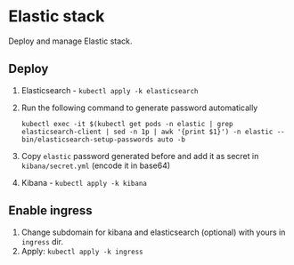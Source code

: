 # Elastic stack

Deploy and manage Elastic stack.

## Deploy

1. Elasticsearch - `kubectl apply -k elasticsearch`
2. Run the following command to generate password automatically

    `kubectl exec -it $(kubectl get pods -n elastic | grep elasticsearch-client | sed -n 1p | awk '{print $1}') -n elastic -- bin/elasticsearch-setup-passwords auto -b`

3. Copy `elastic` password generated before and add it as secret in `kibana/secret.yml` (encode it in base64)
4. Kibana - `kubectl apply -k kibana`

## Enable ingress

1. Change subdomain for kibana and elasticsearch (optional) with yours in `ingress` dir.
2. Apply: `kubectl apply -k ingress`
